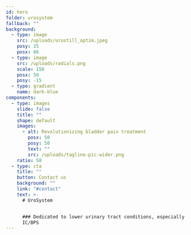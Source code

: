 ```yaml
---
id: hero
folder: urosystem
fallback: ""
background:
  - type: image
    src: /uploads/urostill_optim.jpeg
    posy: 25
    posx: 66
  - type: image
    src: /uploads/radials.png
    scale: 150
    posx: 50
    posy: -15
  - type: gradient
    name: dark-blue
components:
  - type: images
    slide: false
    title: ""
    shape: default
    images:
      - alt: Revolutionizing bladder pain treatment
        posx: 50
        posy: 50
        text: ""
        src: /uploads/tagline-pic-wider.png
    ratio: 50
  - type: cta
    title: ""
    button: Contact us
    background: ""
    link: "#contact"
    text: >-
      # UroSystem


      ### Dedicated to lower urinary tract conditions, especially
      IC/BPS
---
```

